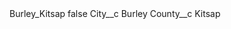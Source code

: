 <?xml version="1.0" encoding="UTF-8"?>
<CustomMetadata xmlns="http://soap.sforce.com/2006/04/metadata" xmlns:xsi="http://www.w3.org/2001/XMLSchema-instance" xmlns:xsd="http://www.w3.org/2001/XMLSchema">
    <label>Burley_Kitsap</label>
    <protected>false</protected>
    <values>
        <field>City__c</field>
        <value xsi:type="xsd:string">Burley</value>
    </values>
    <values>
        <field>County__c</field>
        <value xsi:type="xsd:string">Kitsap</value>
    </values>
</CustomMetadata>
